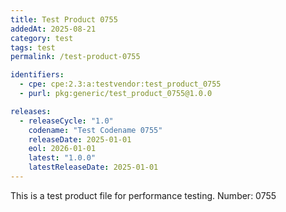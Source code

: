 ```yaml
---
title: Test Product 0755
addedAt: 2025-08-21
category: test
tags: test
permalink: /test-product-0755

identifiers:
  - cpe: cpe:2.3:a:testvendor:test_product_0755
  - purl: pkg:generic/test_product_0755@1.0.0

releases:
  - releaseCycle: "1.0"
    codename: "Test Codename 0755"
    releaseDate: 2025-01-01
    eol: 2026-01-01
    latest: "1.0.0"
    latestReleaseDate: 2025-01-01
---
```


This is a test product file for performance testing. Number: 0755
